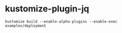 # kustomize-plugin-jq

```shell
kustomize build --enable-alpha-plugins --enable-exec examples/deployment
```